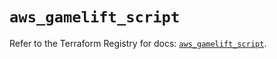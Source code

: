 # `aws_gamelift_script`

Refer to the Terraform Registry for docs: [`aws_gamelift_script`](https://registry.terraform.io/providers/hashicorp/aws/6.0.0/docs/resources/gamelift_script).

